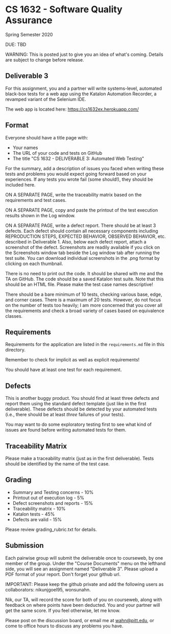 # CS 1632 - Software Quality Assurance
Spring Semester 2020

DUE: TBD

WARNING: This is posted just to give you an idea of what's coming.  Details are subject to change before release.

## Deliverable 3

For this assignment, you and a partner will write systems-level, automated black-box tests for a web app using the Katalon Automation Recorder, a revamped variant of the Selenium IDE. 

The web app is located here: https://cs1632ex.herokuapp.com/

## Format
Everyone should have a title page with:
* Your names
* The URL of your code and tests on GitHub
* The title "CS 1632 - DELIVERABLE 3: Automated Web Testing"

For the summary, add a description of issues you faced when writing these tests and problems you would expect going forward based on your experiences.  If any tests you wrote fail (some should!), they should be included here.

ON A SEPARATE PAGE, write the traceability matrix based on the requirements and test cases.

ON A SEPARATE PAGE, copy and paste the printout of the test execution results shown in the Log window.

ON A SEPARATE PAGE, write a defect report.  There should be at least 3 defects.  Each defect should contain all necessary components including REPRODUCTION STEPS, EXPECTED BEHAVIOR, OBSERVED BEHAVIOR, etc. described in Deliverable 1.  Also, below each defect report, attach a screenshot of the defect.  Screenshots are readily available if you click on the Screenshots window tab beside the Log window tab after running the test suite.  You can download individual screenshots in the .png format by clicking on each thumbnail.

There is no need to print out the code.  It should be shared with me and the TA on GitHub.  The code should be a saved Katalon test suite.  Note that this should be an HTML file.  Please make the test case names descriptive!

There should be a bare minimum of 10 tests, checking various base, edge, and corner cases.  There is a maximum of 20 tests.  However, do not focus on the number of tests too heavily; I am more concerned that you cover all the requirements and check a broad variety of cases based on equivalence classes.

## Requirements

Requirements for the application are listed in the `requirements.md` file in this directory.

Remember to check for implicit as well as explicit requirements!

You should have at least one test for each requirement.

## Defects

This is another buggy product.  You should find at least three defects and report them using the standard defect template (just like in the first deliverable).  These defects should be detected by your automated tests (i.e., there should be at least _three_ failures of your tests).

You may want to do some exploratory testing first to see what kind of issues are found before writing automated tests for them.

## Traceability Matrix

Please make a traceability matrix (just as in the first deliverable).  Tests should be identified by the name of the test case.

## Grading
* Summary and Testing concerns - 10% 
* Printout out of execution log - 5%
* Defect screenshots and reports - 15%
* Traceability matrix - 10%
* Katalon tests - 45%
* Defects are valid - 15%

Please review grading\_rubric.txt for details.

## Submission

Each pairwise group will submit the deliverable once to courseweb, by one member of the group. Under the "Course Documents" menu on the lefthand side, you will see an assignment named "Deliverable 3". Please upload a PDF format of your report. Don't forget your github url.

IMPORTANT: Please keep the github private and add the following users as collaborators: nikunjgoel95, wonsunahn.

Nik, our TA, will record the score for both of you on courseweb, along with feedback on where points have been deducted. You and your partner will get the same score. If you feel otherwise, let me know.

Please post on the discussion board, or email me at wahn@pitt.edu, or come to office hours to discuss any problems you have.
 
